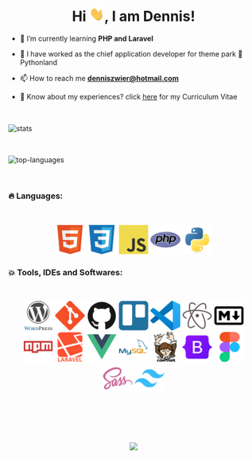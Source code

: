 <h1 align="center">Hi <img src="https://raw.githubusercontent.com/ABSphreak/ABSphreak/master/gifs/Hi.gif" width="30px">, I am Dennis!</h1>

- 🌱 I’m currently learning **PHP and Laravel**

- 🎢 I have worked as the chief application developer for theme park 🐍 Pythonland  

- 📫 How to reach me **denniszwier@hotmail.com**

- 📄 Know about my experiences? click <a href="https://docs.google.com/viewer?url=https://github.com/DennisZ0706/DennisZ0706/raw/master/CV.pdf" onclick="javascript:windows.open('https://docs.google.com/viewer?url=https://github.com/DennisZ0706/DennisZ0706/raw/master/CV.pdf')">here</a> for my Curriculum Vitae 



<br>

<p align="left"><img align="center" src="https://github-readme-stats.vercel.app/api/?username=DennisZ0706&count_private=true&theme=tokyonight&showicons=true" alt="stats" /></p>

<br>

<p align="left"><img align="center" src="https://github-readme-stats.vercel.app/api/top-langs/?username=DennisZ0706&langs_count=5&theme=tokyonight" alt="top-languages" /></p>

<br>

<h3 align="left">🔥 Languages:</h3>
<br>
<p align="center"> 
<a href="https://www.w3schools.com/html/" style="text-decoration: none;" target="_blank" rel="noreferrer"> <img src="https://raw.githubusercontent.com/devicons/devicon/master/icons/html5/html5-original.svg" alt="html5" width="60" height="60"/> </a> 
<a href="https://www.w3schools.com/css/" style="text-decoration: none;" target="_blank" rel="noreferrer"> <img src="https://raw.githubusercontent.com/devicons/devicon/master/icons/css3/css3-original.svg" alt="css3" width="60" height="60"/> </a> 
<a href="https://www.w3schools.com/js/" style="text-decoration: none;" target="_blank" rel="noreferrer"> <img src="https://raw.githubusercontent.com/devicons/devicon/master/icons/javascript/javascript-original.svg" alt="javascript" width="60" height="60"/> </a> 
<a href="https://www.php.net" target="_blank" style="text-decoration: none;" rel="noreferrer"> <img src="https://raw.githubusercontent.com/devicons/devicon/master/icons/php/php-original.svg" alt="php" width="60" height="60"/> </a>
<a href="https://www.python.org" target="_blank" style="text-decoration: none;" rel="noreferrer"> <img src="https://raw.githubusercontent.com/devicons/devicon/master/icons/python/python-original.svg" alt="python" width="60" height="60"/> </a></p>


<h3 align="left">💥 Tools, IDEs and Softwares:</h3>
<br>
<p align="center">
<a href="https://www.wordpress.org/" style="text-decoration: none;" target="_blank" rel="noreferrer"> <img src="https://raw.githubusercontent.com/devicons/devicon/master/icons/wordpress/wordpress-original.svg" alt="wordpress" width="60" height="60"/> </a>
<a href="https://git-scm.com/" style="text-decoration: none;" target="_blank" rel="noreferrer"> <img src="https://raw.githubusercontent.com/devicons/devicon/master/icons/git/git-original.svg" alt="git" width="60" height="60"/> </a> 
<a href="https://www.github.com/" style="text-decoration: none;" target="_blank" rel="noreferrer"> <img src="https://raw.githubusercontent.com/devicons/devicon/master/icons/github/github-original.svg" alt="github" width="60" height="60"/> </a>  
<a href="https://www.trello.com" style="text-decoration: none;" target="_blank" rel="noreferrer"> <img src="https://raw.githubusercontent.com/devicons/devicon/master/icons/trello/trello-plain.svg" alt="trello" width="60" height="60"/> </a> 
<a href="https://code.visualstudio.com/" style="text-decoration: none;" style="text-decoration: none;" target="_blank" rel="noreferrer"> <img src="https://raw.githubusercontent.com/devicons/devicon/master/icons/vscode/vscode-original.svg" alt="vscode" width="60" height="60"/> </a> 
<a href="https://atom.io/" style="text-decoration: none;" target="_blank" rel="noreferrer"> <img src="https://raw.githubusercontent.com/devicons/devicon/master/icons/atom/atom-original.svg" alt="vscode" width="60" height="60"/> </a> 
<a href="https://www.markdownguide.org" style="text-decoration: none;" target="_blank" rel="noreferrer"> <img src="https://raw.githubusercontent.com/devicons/devicon/master/icons/markdown/markdown-original.svg" alt="markdown" width="60" height="60"/> </a>
<a href="https://www.npmjs.com/" style="text-decoration: none;" target="_blank" rel="noreferrer"> <img src="https://raw.githubusercontent.com/devicons/devicon/master/icons/npm/npm-original-wordmark.svg" alt="npmjs" width="60" height="60"/> </a>
<a href="https://www.laravel.com/" style="text-decoration: none;" target="_blank" rel="noreferrer"> <img src="https://raw.githubusercontent.com/devicons/devicon/master/icons/laravel/laravel-plain-wordmark.svg" alt="laravel" width="60" height="60"/> </a>
<a href="https://www.vuejs.org/" style="text-decoration: none;" target="_blank" rel="noreferrer"> <img src="https://raw.githubusercontent.com/devicons/devicon/master/icons/vuejs/vuejs-original.svg" alt="vuejs" width="60" height="60"/> </a>
<a href="https://www.mysql.com/" style="text-decoration: none;" target="_blank" rel="noreferrer"> <img src="https://raw.githubusercontent.com/devicons/devicon/master/icons/mysql/mysql-original-wordmark.svg" alt="mysql" width="60" height="60"/> </a>
<a href="https://www.getcomposer.org/" style="text-decoration: none;" target="_blank" rel="noreferrer"> <img src="https://raw.githubusercontent.com/devicons/devicon/master/icons/composer/composer-original.svg" alt="composer" width="60" height="60"/> </a>
<a href="https://www.getbootstrap.com/" style="text-decoration: none;" target="_blank" rel="noreferrer"> <img src="https://raw.githubusercontent.com/devicons/devicon/master/icons/bootstrap/bootstrap-original.svg" alt="bootstrap" width="60" height="60"/> </a>
<a href="https://www.figma.com/" style="text-decoration: none;" target="_blank" rel="noreferrer"> <img src="https://raw.githubusercontent.com/devicons/devicon/master/icons/figma/figma-original.svg" alt="figma" width="60" height="60"/> </a>
<a href="https://www.sass-lang.com/" style="text-decoration: none;" target="_blank" rel="noreferrer"> <img src="https://raw.githubusercontent.com/devicons/devicon/master/icons/sass/sass-original.svg" alt="sass" width="60" height="60"/> </a>
<a href="https://www.tailwindcss.com/" style="text-decoration: none;" target="_blank" rel="noreferrer"> <img src="https://raw.githubusercontent.com/devicons/devicon/master/icons/tailwindcss/tailwindcss-plain.svg" alt="tailwindcss" width="60" height="60"/> </a></p>

<br>
<br>
<br>
<br>

<p align="center">
<img src="https://media0.giphy.com/media/3ov9jNziFTMfzSumAw/giphy.gif?cid=ecf05e47wtrukn8tlz6l4fs7bqgih6b0v7db5g6a0q2ipgq5&rid=giphy.gif&ct=g)">
</p>